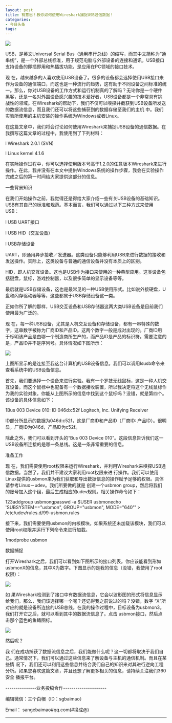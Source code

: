 ```yaml
---
layout: post
title: 有意思！教你如何使用Wireshark捕捉USB通信数据！
categories:
- 今日头条
tags:
---
```

![](http://p3.pstatp.com/large/14e00067246aedc3179)

USB，是英文Universal Serial Bus（通用串行总线）的缩写，而其中文简称为“通串线”，是一个外部总线标准，用于规范电脑与外部设备的连接和通讯。USB接口支持设备的即插即用和热插拔功能，是应用在PC领域的接口技术。

现
在，越来越多的人喜欢使用USB设备了。很多的设备都会选择使用USB接口来作为设备的通信端口，而这也是一种流行的趋势，这有助于不同设备之间标准的统
一。那么，你对USB设备的工作方式和运行机制真的了解吗？无论你是一个硬件黑客，还是一名对外围设备感兴趣的技术爱好者，USB设备都是一个非常具有挑
战性的领域。在Wireshark的帮助下，我们不仅可以嗅探并截获到USB设备所发送的数据流信息，而且我们还可以将这些捕获到的数据存储至我们的主机
中。我们实验所使用的主机安装的操作系统为Windows或者Linux。

在这篇文章中，我们将会讨论如何使用Wireshark来捕捉USB设备的通信数据。在我撰写这篇文章的过程中，我使用到了下列材料：

l Wireshark 2.0.1 (SVN)

l Linux kernel 4.1.6

在实际操作过程中，你可以选择使用版本号高于1.2.0的任意版本Wireshark来进行操作。在此，我并没有在本文中提供Windows系统的操作步骤，我会在实验操作完成之后的第一时间给大家提供这部分的信息。

一些背景知识

在我们开始操作之前，我觉得还是得给大家介绍一些有关USB设备的基础知识。USB有其自己的标准和规范。基本而言，我们可以通过以下三种方式来使用USB：

l USB UART接口

l USB HID（交互设备）

l USB存储设备

UART，即通用异步接收／发送器。这类设备只能够利用USB来进行数据的接收和发送操作。实际上，这类设备与普通的通信设备并没有本质上的区别。

HID，即人机交互设备。这也是USB作为接口来使用的一种典型应用。这类设备包括键盘，鼠标，游戏控制器，以及很多简单的显示设备等等。

最后就是USB存储设备，这也是最常见的一种USB使用形式。比如说外接硬盘，U盘和闪存驱动器等等，这些都属于USB存储设备这一类。

正如你所了解的那样，USB交互设备和USB存储器这两大类USB设备是目前我们使用最为广泛的。

现
在，每一种USB设备，尤其是人机交互设备和存储设备，都有一串特殊的数字，这串数字被称为厂商ID和产品ID。这两个数字一般是成对出现的。厂商ID用
于标明该产品是由哪一个制造商所生产的，而产品ID是产品的标识符。需要注意的是，产品ID并不是序列号。具体情况如下图所示：

![](http://p3.pstatp.com/large/14e000672474ba3bb78)

上图所显示的是连接至我这台计算机的USB设备信息。我们可以调用lsusb命令来查看系统中的USB设备信息。

首先，我们要选择一个设备来进行实验。我有一个罗技无线鼠标，这是一种人机交互设备。而这个鼠标中也配备有一个数据接收装置，所以我决定将这个无线鼠标作为我的实验对象。你能从上图所示的信息中找到这个鼠标吗？没错，就是第四个。该设备的具体信息如下：

1Bus 003 Device 010: ID 046d:c52f Logitech, Inc. Unifying Receiver

ID部分所显示的数据为046d:c52f，这是厂商ID和产品ID（厂商ID: 产品ID）。很明显，厂商ID为046d，产品ID为c52f。

除此之外，我们可以看到开头的“Bus 003 Device 010”。这段信息告诉我们这一USB设备所连接的是哪一条总线。这是一条非常重要的信息。

准备工作

现
在，我们需要使用root权限来运行Wireshark，并利用Wireshark来嗅探USB通信数据。当然了，我们并不建议大家利用root权限来进
行操作。我们可以使用Linux提供的usbmon来为我们获取和导出数据信息的操作赋予足够的权限。具体请参考Linux－udev。我们所要做的就是
创建一个usbmon group，然后将我们的账号加入这个组，最后生成相应的udev规则。相关操作命令如下：

123addgroup usbmongpasswd -a $USER usbmonecho 'SUBSYSTEM=="usbmon", GROUP="usbmon", MODE="640"' > /etc/udev/rules.d/99-usbmon.rules

接下来，我们需要使用usbmon的内核模块。如果系统还未加载该模块，我们可以使用root权限并运行下列命令来进行加载。

1modprobe usbmon

数据捕捉

打开Wireshark之后，我们可以看到如下图所示的接口列表。你应该能看到形如usbmonX的信息，其中X为数字。下图显示的是我的信息（没错，我使用了root权限）：

![](http://p3.pstatp.com/large/14d00066fa56499eec8)

如
果Wireshark检测到了接口中有数据流信息，它会以波形图的形式将信息显示给我们。那么，我们该选择哪一个呢？还记得我之前说过的吗？没错，数字
“X”所对应的就是设备所连接的USB总线。在我的操作过程中，目标设备为usbmon3。我们打开它之后，就可以看到其中的数据流信息了。点击
usbmon接口，然后点击那个蓝色的鱼鳍图标。

![](http://p9.pstatp.com/large/14e00067248570ea324)

然后呢？

我
们在成功捕获了数据流信息之后，我们能做什么呢？这一切都将取决于我们自己。通常情况下，我们可以通过这些信息来了解设备与主机的通信机制。而且在某些情
况下，我们还可以利用这些信息并结合我们自己的知识来对其进行逆向工程分析。如果您喜欢这篇文章，并且还想了解更多相关的信息，请持续关注我们360安全
播报平台。

---------------业务投稿合作---------------------

编辑微信：三个白帽（ID：sgbaimao）

Email： sangebaimao#qq.com(#换成@)

------------------------------------------------------